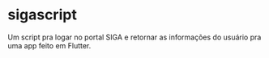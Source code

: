 # sigascript
Um script pra logar no portal SIGA e retornar as informações do usuário pra uma app feito em Flutter.
